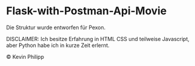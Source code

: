 # Flask-with-Postman-Api-Movie

Die Struktur wurde entworfen für Pexon.

DISCLAIMER:
Ich besitze Erfahrung in HTML CSS und teilweise Javascript, aber Python habe ich in kurze Zeit erlernt.


© Kevin Philipp
